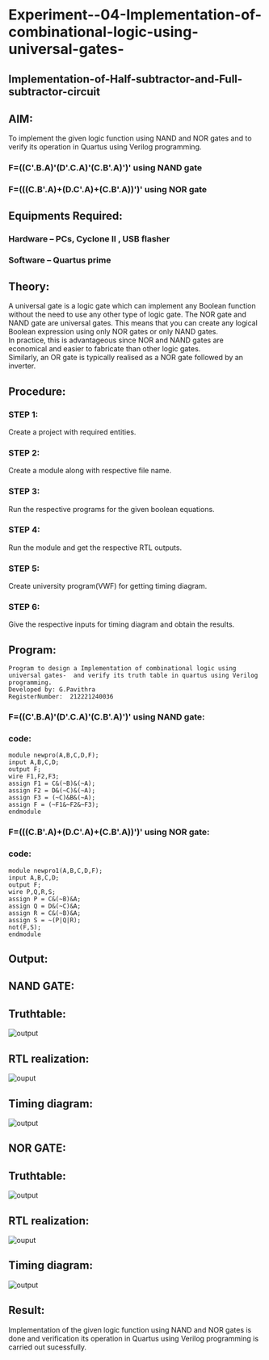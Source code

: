 # Experiment--04-Implementation-of-combinational-logic-using-universal-gates-
 ## Implementation-of-Half-subtractor-and-Full-subtractor-circuit
## AIM:
To implement the given logic function using NAND and NOR gates and to verify its operation in Quartus using Verilog programming.
### F=((C'.B.A)'(D'.C.A)'(C.B'.A)')' using NAND gate
### F=(((C.B'.A)+(D.C'.A)+(C.B'.A))')' using NOR gate

## Equipments Required:
### Hardware – PCs, Cyclone II , USB flasher
### Software – Quartus prime
## Theory:
 A universal gate is a logic gate which can implement any Boolean function without the need to use any other type of logic gate. The NOR gate and NAND gate are universal gates. This means that you can create any logical Boolean expression using only NOR gates or only NAND gates.<br>
In practice, this is advantageous since NOR and NAND gates are economical and easier to fabricate than other logic gates.
<br>Similarly, an OR gate is typically realised as a NOR gate followed by an inverter.
 
## Procedure:
### STEP 1:
Create a project with required entities.
### STEP 2:
Create a module along with respective file name.
### STEP 3:
Run the respective programs for the given boolean equations.
### STEP 4:
Run the module and get the respective RTL outputs.
### STEP 5:
Create university program(VWF) for getting timing diagram.
### STEP 6:
Give the respective inputs for timing diagram and obtain the results.   
## Program:
~~~
Program to design a Implementation of combinational logic using universal gates-  and verify its truth table in quartus using Verilog programming.
Developed by: G.Pavithra
RegisterNumber:  212221240036
~~~
### F=((C'.B.A)'(D'.C.A)'(C.B'.A)')' using NAND gate:
### code:
~~~
module newpro(A,B,C,D,F);
input A,B,C,D;
output F;
wire F1,F2,F3;
assign F1 = C&(~B)&(~A);
assign F2 = D&(~C)&(~A);
assign F3 = (~C)&B&(~A);
assign F = (~F1&~F2&~F3);
endmodule
~~~
### F=(((C.B'.A)+(D.C'.A)+(C.B'.A))')' using NOR gate:
### code:
~~~
module newpro1(A,B,C,D,F);
input A,B,C,D;
output F;
wire P,Q,R,S;
assign P = C&(~B)&A;
assign Q = D&(~C)&A;
assign R = C&(~B)&A;
assign S = ~(P|Q|R);
not(F,S);
endmodule
~~~
## Output:

## NAND GATE:
## Truthtable:
![output](nor_tt.jpeg)
##  RTL realization:
![ouput](d1.png)
## Timing diagram: 
![output](nand.jpeg)

## NOR GATE:
## Truthtable:
![output](nand_tt.jpeg)
##  RTL realization:
![ouput](d2.png)
## Timing diagram: 
![output](nor.jpeg)
## Result:
 Implementation of the given logic function using NAND and NOR gates is done and verification its operation in Quartus using Verilog programming is carried out sucessfully.